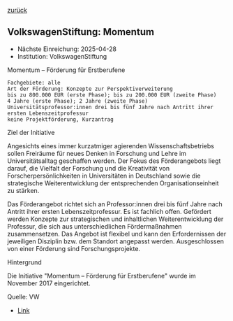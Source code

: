 [zurück](/funding/)

## VolkswagenStiftung: Momentum

* Nächste Einreichung: 2025-04-28
* Institution: VolkswagenStiftung

Momentum – Förderung für Erstberufene


    Fachgebiete: alle
    Art der Förderung: Konzepte zur Perspektiverweiterung
    bis zu 800.000 EUR (erste Phase); bis zu 200.000 EUR (zweite Phase)
    4 Jahre (erste Phase); 2 Jahre (zweite Phase)
    Universitätsprofessor:innen drei bis fünf Jahre nach Antritt ihrer ersten Lebenszeitprofessur
    keine Projektförderung, Kurzantrag


Ziel der Initiative

Angesichts eines immer kurzatmiger agierenden Wissenschaftsbetriebs sollen Freiräume für neues Denken in Forschung und Lehre im Universitätsalltag geschaffen werden. Der Fokus des Förderangebots liegt darauf, die Vielfalt der Forschung und die Kreativität von Forscherpersönlichkeiten in Universitäten in Deutschland sowie die strategische Weiterentwicklung der entsprechenden Organisationseinheit zu stärken.

Das Förderangebot richtet sich an Professor:innen drei bis fünf Jahre nach Antritt ihrer ersten Lebenszeitprofessur. Es ist fachlich offen. Gefördert werden Konzepte zur strategischen und inhaltlichen Weiterentwicklung der Professur, die sich aus unterschiedlichen Fördermaßnahmen zusammensetzen. Das Angebot ist flexibel und kann den Erfordernissen der jeweiligen Disziplin bzw. dem Standort angepasst werden. Ausgeschlossen von einer Förderung sind Forschungsprojekte.

Hintergrund

Die Initiative "Momentum – Förderung für Erstberufene" wurde im November 2017 eingerichtet.

Quelle: VW

* [Link](https://www.volkswagenstiftung.de/de/foerderung/foerderangebot/momentum-foerderung-fuer-erstberufene)